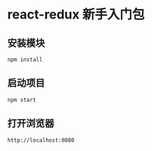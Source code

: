 # react-redux 新手入门包

## 安装模块
```
npm install
```

## 启动项目
```
npm start
```

## 打开浏览器
```
http://localhost:8080
```
